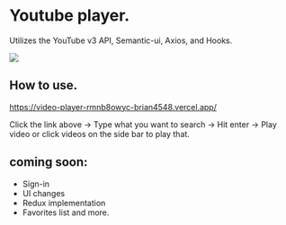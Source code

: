# Youtube player.

Utilizes the YouTube v3 API, Semantic-ui, Axios, and Hooks.

<img src="https://i.imgur.com/RdaLecM.png" />

## How to use.

https://video-player-rmnb8owyc-brian4548.vercel.app/

Click the link above -> Type what you want to search -> Hit enter -> Play video or click videos on the side bar to play that.

## coming soon:

* Sign-in
* UI changes
* Redux implementation
* Favorites list and more.
